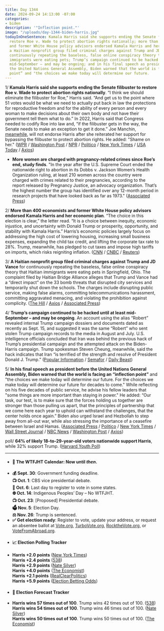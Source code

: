 ```yaml
---
title: Day 1344
date: 2024-09-24 14:13:00 -07:00
categories:
- biden
description: '"Inflection point."'
image: "/uploads/day-1344-biden-harris.jpg"
todayInOneSentence: Kamala Harris said she supports ending the Senate filibuster to
  restore Roe v. Wade to protect abortion rights nationally; more than 400 economists
  and former White House policy advisors endorsed Kamala Harris and her economic plan;
  a Haitian nonprofit group filed criminal charges against Trump and JD Vance for
  continuously repeating the baseless, false online conspiracy theory that Haitian
  immigrants were eating pets; Trump’s campaign continued to be hacked until at least
  mid-September – and may be ongoing; and in his final speech as president before
  the United Nations General Assembly, Biden warned that the world is facing an “inflection
  point” and "the choices we make today will determine our future.
---
```


1/ **Kamala Harris said she supports ending the Senate filibuster to restore Roe v. Wade to protect abortion rights nationally**. “I think we should eliminate the filibuster for Roe,” Harris said. “And get us to the point where 51 votes would be what we need to actually put back in law the protections for reproductive freedom and for the ability of every person and every woman to make decisions about their own body and not have their government tell them what to do.” In 2022, Harris said that Congress needed to codify Roe into law and, “if the filibuster gets in the way, the Senate needs to make an exception to get it done.” Joe Manchin, [meanwhile](https://www.cnn.com/2024/09/24/politics/joe-manchin-not-endorse-harris-filibuster/index.html), will not endorse Harris after she reiterated her support for bypassing the filibuster to protect abortion rights. He added: "Shame on her." ([WPR](https://www.wpr.org/news/kamala-harris-presidential-campaign-vice-president-housing-affordability-pfas-pollution-wpr-interview) / [Washington Post](https://www.washingtonpost.com/politics/2024/09/24/harris-filibuster-abortion/) / [NPR](https://www.npr.org/2024/09/23/nx-s1-5123955/kamala-harris-abortion-roe-v-wade-filibuster) / [Politico](https://www.politico.com/news/2024/09/24/kamala-harris-filibuster-abortion-rights-00180699) / [New York Times](https://www.nytimes.com/2024/09/24/us/politics/harris-senate-filibuster-abortion-rights-roe.html) / [USA Today](https://www.usatoday.com/story/news/politics/elections/2024/09/24/kamala-harris-filibuster-abortion/75362170007/) / [Axios](https://www.axios.com/2024/09/24/harris-filibuster-abortion-trump-2024))

* **More women are charged with pregnancy-related crimes since Roe’s end, study finds**. "In the year after the U.S. Supreme Court ended the nationwide right to abortion in its Dobbs v. Jackson Women’s Health Organization ruling, at least 210 women across the country were charged with crimes related to their pregnancies, according to the report released by Pregnancy Justice, an advocacy organization. That’s the highest number the group has identified over any 12-month period in research projects that have looked back as far as 1973." ([Associated Press](https://apnews.com/article/pregnancy-crime-charges-dobbs-roe-a2aec34ac68ef582351d671a744a6ed9))

2/ **More than 400 economists and former White House policy advisors endorsed Kamala Harris and her economic plan**. “The choice in this election is clear,” the letter read. “It is a choice between inequity, economic injustice, and uncertainty with Donald Trump or prosperity, opportunity, and stability with Kamala Harris.” Harris’s economic policies largely focus on addressing the high cost of lowering housing, increasing small business expenses, expanding the child tax credit, and lifting the corporate tax rate to 28%. Trump, meanwhile, has pledged to cut taxes and impose high tariffs on imports, which risks reigniting inflation. ([CNN](https://www.cnn.com/2024/09/24/business/kamala-harris-economy-endorsement/) / [CNBC](https://www.cnbc.com/2024/09/24/harris-economists-white-house-advisors-endorsement-trump-election-policy.html) / [Reuters](https://www.reuters.com/world/us/harris-release-new-economic-proposals-this-week-us-wealth-creation-sources-say-2024-09-22/))

3/ **A Haitian nonprofit group filed criminal charges against Trump and JD Vance** for continuously repeating the baseless, false online conspiracy theory that Haitian immigrants were eating pets in Springfield, Ohio. The complaint filed by Haitian Bridge Alliance alleges that Trump and Vance had a “direct impact” on the 33 bomb threats that disrupted city services and temporarily shut down the schools. The charges include disrupting public service, making false alarms, committing telecommunications harassment, committing aggravated menacing, and violating the prohibition against complicity. ([The Hill](https://thehill.com/latino/4897028-haitian-immigrants-springfield-ohio-criminal/) / [Axios](https://www.axios.com/2024/09/24/haitian-group-charges-trump-vance) / [Associated Press](https://apnews.com/article/haitian-immigrants-springfield-charges-trump-vance-012af00a8677da5caed55d03e8779774))

4/ **Trump’s campaign continued to be hacked until at least mid-September – and may be ongoing**. An account using the alias “Robert” revealed internal Trump campaign dossiers and documents dated as recently as Sept. 15, and suggested it was the same “Robert” who sent stolen Trump campaign records to the media in August and July. U.S. intelligence officials concluded that Iran was behind the previous hack of Trump’s presidential campaign and the attempted attack on the Biden-Harris campaign. Trump spokesman Steven Cheung, meanwhile, said the hack indicates that Iran “is terrified of the strength and resolve of President Donald J. Trump.” ([Popular Information](https://popular.info/p/trump-campaign-hack) / [Semafor](https://www.semafor.com/article/09/23/2024/trump-hack-continued-into-last-week) / [Daily Beast](https://www.thedailybeast.com/trump-campaign-was-hacked-again-in-the-last-10-days))

5/ **In his final speech as president before the United Nations General Assembly, Biden warned that the world is facing an “inflection point”** and "the choices we make today will determine our future. For the choices we make today will determine our future for decades to come." While reflecting on his five decades of public service, he advise his fellow leaders that "some things are more important than staying in power." He added: “Our task, our test, is to make sure that the forces holding us together are stronger than those pulling us apart, that the principles of partnership that we come here each year to uphold can withstand the challenges, that the center holds once again.” Biden also urged Israel and Hezbollah to step away from all-out war, while also stressing the importance of a ceasefire between Israel and Hamas. ([Associated Press](https://apnews.com/article/biden-un-general-assembly-ukraine-israel-gaza-4e4e839c3cdd4edd7543aea84af2346f) / [Politico](https://www.politico.com/news/2024/09/24/bidens-final-un-address-00180685) / [New York Times](https://www.nytimes.com/live/2024/09/24/world/unga-2024-biden) / [Wall Street Journal](https://www.wsj.com/world/biden-facing-mounting-global-problems-tells-u-n-things-can-get-better-f0417fc6) / [NBC News](https://www.nbcnews.com/politics/white-house/biden-deliver-final-un-general-assembly-speech-global-turmoil-election-rcna172231) / [Washington Post](https://www.washingtonpost.com/politics/2024/09/24/biden-united-nations-general-assembly-israel-hezbollah/) / [Axios](https://www.axios.com/2024/09/24/biden-un-general-assembly-speech))

poll/ **64% of likely 18-to-29-year-old voters nationwide support Harris**, while 32% support Trump. ([Harvard Youth Poll](https://iop.harvard.edu/youth-poll/48th-edition-fall-2024))

---

* #### 📅 The WTFJHT Calendar: Now until *then*. 
* **💰 Sept. 30**: Government funding deadline. \
**📺 Oct. 1**: CBS vice presidential debate. \
**📆 Oct. 6**: Last day to register to vote in some states. \
**⛔️ Oct. 14**: Indigenous Peoples’ Day – No WTFJHT. \
**📺 Oct. 23**: [Proposed] Presidential debate. \
**🗳️ Nov. 5**: Election Day. \
**⚖️ Nov. 26**: Trump is sentenced. 
* **✅ Get election ready**: Register to vote, update your address, or request an absentee ballot at [Vote.org](https://www.vote.org/), [TurboVote.org](https://turbovote.org/), [RocktheVote.org](https://www.rockthevote.org/), or [VoteFromAbroad.org](https://www.votefromabroad.org/).
* #### 📈 Election Polling Tracker
* **Harris +2.0 points** ([New York Times](https://www.nytimes.com/interactive/2024/us/elections/polls-president.html)) \
**Harris +2.4 points** ([538](https://projects.fivethirtyeight.com/polls/president-general/2024/national/)) \
**Harris +2.9 points** ([Nate Silver](https://www.natesilver.net/p/nate-silver-2024-president-election-polls-model)) \
**Harris +4.0 points** ([The Economist](https://www.economist.com/interactive/us-2024-election/trump-harris-polls)) \
**Harris +2.1 points** ([RealClearPolitics](https://www.realclearpolling.com/polls/president/general/2024/trump-vs-harris)) \
**Harris +5.9 points** ([Election Betting Odds](https://www.electionbettingodds.com/))
* #### 🔮 Election Forecast Tracker
* **Harris wins 57 times out of 100**. Trump wins 42 times out of 100. ([538](https://projects.fivethirtyeight.com/2024-election-forecast/)) \
**Harris wins 54 times out of 100**. Trump wins 46 times out of 100. ([Nate Silver](https://www.natesilver.net/p/nate-silver-2024-president-election-polls-model)) \
**Harris wins 50 times out of 100**. Trump wins 50 times out of 100. ([The Economist](https://www.economist.com/interactive/us-2024-election/prediction-model/president/))


